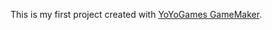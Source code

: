 This is my first project created with [YoYoGames GameMaker][0].

[0]: https://www.yoyogames.com/gamemaker
